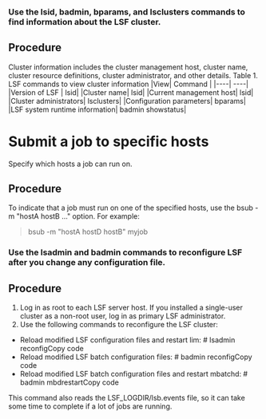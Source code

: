 
### Use the lsid, badmin, bparams, and lsclusters commands to find information about the LSF cluster.
## Procedure
Cluster information includes the cluster management host, cluster name, cluster resource definitions, cluster administrator, and other details.
Table 1. LSF commands to view cluster information
|View| Command |
|----| ----| 
|Version of LSF |	lsid|
|Cluster name|	lsid|
|Current management host|	lsid|
|Cluster administrators|	lsclusters|
|Configuration parameters|	bparams|
|LSF system runtime information|	badmin showstatus|

# Submit a job to specific hosts
Specify which hosts a job can run on.
## Procedure
To indicate that a job must run on one of the specified hosts, use the bsub -m "hostA hostB ..." option.
For example:
>bsub -m "hostA hostD hostB" myjob

### Use the lsadmin and badmin commands to reconfigure LSF after you change any configuration file.
## Procedure
1. Log in as root to each LSF server host.
 If you installed a single-user cluster as a non-root user, log in as primary LSF administrator.
2. Use the following commands to reconfigure the LSF cluster:
- Reload modified LSF configuration files and restart lim: 
 \# lsadmin reconfigCopy code
- Reload modified LSF batch configuration files:
\# badmin reconfigCopy code
- Reload modified LSF batch configuration files and restart mbatchd:
\# badmin mbdrestartCopy code

This command also reads the LSF_LOGDIR/lsb.events file, so it can take some time to complete if a lot of jobs are running.
